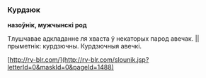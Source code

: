 ### Курдзюк
**назоўнік, мужчынскі род**

Тлушчавае адкладанне ля хваста ў некаторых парод авечак. || прыметнік: курдзючны. Курдзючныя авечкі.

<a rel="author">[http://rv-blr.com/](http://rv-blr.com/slounik.jsp?letterId=0&maskId=0&pageId=1488)</a>
